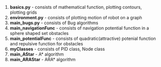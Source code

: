 1. **basics.py** - consists of mathematical function, plotting contours, plotting grids  
2. **environment.py** - consists of plotting motion of robot on a graph
3. **main_bugs.py** - consists of Bug algorithms
4. **main_navigationFunc** - consists of navigation potential function in a sphere shaped set obstacles
5. **main_potentialFunc** - consists of quadratic(attractive) potenial function and repulsive function for obstacles  
6. **myClasses** - consists of PID class, Node class
7. **main_AStar** - A* algorithm  
8. **main_ARAStar** - ARA* algorithm

